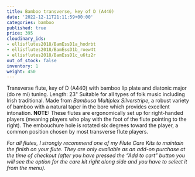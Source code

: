 ```yaml
---
title: Bamboo transverse, key of D (A440)
date: '2022-12-11T21:11:59+00:00'
categories: bamboo
published: true
price: 395
cloudinary_ids:
- ellisflutes2018/BamEssD1a_hodrbt
- ellisflutes2018/BamEssD1b_roew4t
- ellisflutes2018/BamEssD1c_u6tz2r
out_of_stock: false
inventory: 1
weight: 450
---
```


Transverse flute, key of D  (A440) with bamboo lip plate and diatonic major (do re mi) tuning.  Length:  23"   Suitable for all types of folk music including Irish traditional.  Made from *Bambusa Multiplex Silverstripe*, a robust variety of bamboo with a natural taper in the bore which provides excellent intonation.  **NOTE:** These flutes are ergonomically set up for right-handed players (meaning players who play with the foot of the flute pointing to the right).  The embouchure hole is rotated six degrees toward the player, a common position chosen by most transverse flute players.  

*For all flutes, I strongly recommend one of my Flute Care Kits to maintain the finish on your flute. They are only available as an add-on purchase at the time of checkout (after you have pressed the “Add to cart” button you will see the option for the care kit right along side and you have to select it from the menu).*